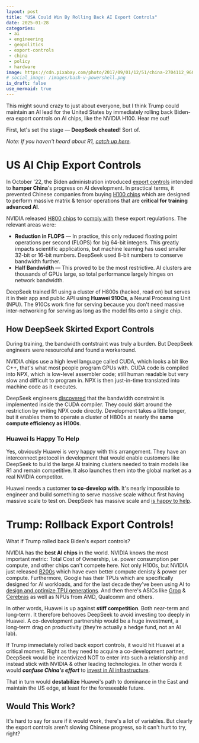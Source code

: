 ```yaml
---
layout: post
title: "USA Could Win By Rolling Back AI Export Controls"
date: 2025-01-28
categories:
 - ai
 - engineering
 - geopolitics
 - export-controls
 - china
 - policy
 - hardware
image: https://cdn.pixabay.com/photo/2017/09/01/12/51/china-2704112_960_720.jpg
# social_image: /images/bash-v-powershell.png
is_draft: false
use_mermaid: true
---
```


This might sound crazy to just about everyone, but I think Trump could maintain an AI lead for
the United States by immediately rolling back Biden-era export controls on AI chips, like the
NVIDIA H100. Hear me out!

First, let's set the stage — **DeepSeek cheated!** Sort of.

_Note: If you haven't heard about R1, [catch up here][r1]._

# US AI Chip Export Controls
In October '22, the Biden administration introduced [export controls][exp] intended to **hamper
China**'s progress on AI development. In practical terms, it prevented Chinese companies from
buying [H100 chips][h100] which are designed to perform massive matrix & tensor operations that
are **critical for training advanced AI**.

NVIDIA released [H800 chips][h800-intro] to [comply with][h800] these export regulations. The relevant
areas were:

* **Reduction in FLOPS** — In practice, this only reduced floating point operations per second 
    (FLOPS) for big 64-bit integers. This greatly impacts scientific applications, but machine
    learning has used smaller 32-bit or 16-bit numbers. DeepSeek used 8-bit numbers to conserve 
    bandwidth further.
* **Half Bandwidth** — This proved to be the most restrictive. AI clusters are thousands of 
    GPUs large, so total performance largely hinges on network bandwidth.

DeepSeek trained R1 using a cluster of H800s (hacked, read on) but serves it in their app and public
API using **Huawei 910Cs**, a Neural Processing Unit (NPU). The 910Cs work fine for serving because
you don't need massive inter-networking for serving as long as the model fits onto a single chip.


## How DeepSeek Skirted Export Controls
During training, the bandwidth contstraint was truly a burden. But DeepSeek engineers were
resourceful and found a workaround.

NVIDIA chips use a high level language called CUDA, which looks a bit like C++, that's what 
most people program GPUs with. CUDA code is compiled into NPX, which is low-level assembler code;
still human readable but very slow and difficult to program in. NPX is then just-in-time translated into machine
code as it executes.

DeepSeek engineers [discovered][h800] that the bandwidth constraint is implemented inside the CUDA
compiler. They could skirt around the restriction by writing NPX code directly. Development
takes a little longer, but it enables them to operate a cluster of H800s at nearly the **same
compute efficiency as H100s**.


### Huawei Is Happy To Help
Yes, obviously Huawei is very happy with this arrangement. They have an interconnect protocol
in development that would enable customers like DeepSeek to build the large AI training clusters
needed to train models like R1 and remain competitive. It also launches them into the global
market as a real NVIDIA competitor.

Huawei needs a customer **to co-develop with**. It's nearly impossible to engineer and build something
to serve massive scale without first having massive scale to test on. DeepSeek has massive scale
and [is happy to help][x].


# Trump: Rollback Export Controls!
What if Trump rolled back Biden's export controls?

NVIDIA has the **best AI chips** in the world. NVIDIA knows the most important metric: 
Total Cost of Ownership, i.e. power consumption per compute, and other chips can't compete here. 
Not only H100s, but NVIDIA just released
[B200s][b200] which have even better compute denisty & power per compute. Furthermore, Google
has their TPUs which are specifically designed for AI workloads, and for the last decade they've
been using AI to [design and optimize TPU generations][tpu]. And then there's ASICs like [Groq][groq] &
[Cerebras][cere] as well as NPUs from AMD, Qualcomm and others.

In other words, Huawei is up against **stiff competition**. Both near-term and long-term. It therefore 
behooves DeepSeek to avoid investing too deeply in Huawei. A co-development partnership would be
a huge investment, a long-term drag on productivity (they're actually a hedge fund, not an AI lab).

If Trump immediately rolled back export controls, it would hit Huawei at a critical moment. Right
as they need to acquire a co-development partner, DeepSeek would be incentivized NOT to enter
into such a relationship and instead stick with NVIDIA & other leading technologies. In other words
it would _**confuse China's effort**_ to [invest in AI infrastructure][invest].

That in turn would **destabilize** Huawei's path to dominance in the East and maintain the US edge,
at least for the foreseeable future.


## Would This Work?
It's hard to say for sure if it would work, there's a lot of variables. But clearly the export controls aren't
slowing Chinese progress, so it can't hurt to try, right?





 [r1]: /blog/2025/01/25/r1
 [h800-intro]: https://lenovopress.lenovo.com/lp1814-thinksystem-nvidia-h800-pcie-gen5-gpu
 [h800]: https://www.storagereview.com/news/how-deepseek-r1-overcame-hardware-limitations-to-deliver-ai-breakthroughs
 [h100]: https://www.weforum.org/videos/what-is-h100-gpu-chip-ai-nvidia/
 [exp]: https://www.csis.org/analysis/updated-october-7-semiconductor-export-controls
 [x]: https://x.com/dorialexander/status/1884167945280278857?s=46&t=ftkDjGBpGPr2-yTN2CCUYg
 [b200]: https://www.nvidia.com/en-us/data-center/dgx-b200/
 [tpu]: https://cloud.google.com/transform/ai-specialized-chips-tpu-history-gen-ai
 [groq]: https://groq.com/
 [cere]: https://cerebras.ai/
 [invest]: https://www.scmp.com/economy/china-economy/article/3277506/chinas-state-owned-firms-splash-1-trillion-yuan-emerging-hi-tech-industries
